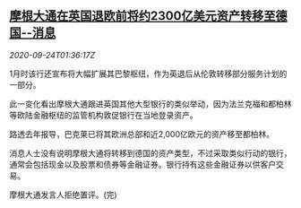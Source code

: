 <!--1600912498000-->
[摩根大通在英国退欧前将约2300亿美元资产转移至德国--消息](https://cn.reuters.com/article/jpmorgan-chase-brexit-asset-0924-idCNKCS26F04G)
------

<div><i>2020-09-24T01:36:17Z</i></div><p>1月时该行还宣布将大幅扩展其巴黎枢纽，作为英退后从伦敦转移部分服务计划的一部分。</p><p>此一变化看出摩根大通跟进英国其他大型银行的类似举动，因为法兰克福和都柏林等欧陆金融枢纽的监管机构敦促银行在当地登录资产。</p><p>路透去年报导，巴克莱已将其欧洲总部和近2,000亿欧元的资产移至都柏林。</p><p>消息人士没有说明摩根大通将转移到德国的资产类型，不过采取类似行动的银行，通常会包括现金以及股票和债券等金融证券。银行持有这些金融证券以供客户交易。</p><p>摩根大通发言人拒绝置评。(完)</p>
